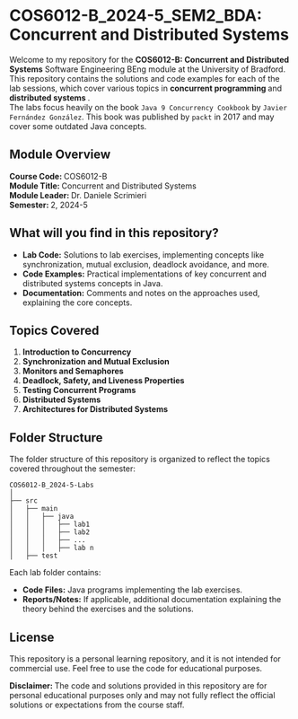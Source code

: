 # COS6012-B_2024-5_SEM2_BDA: Concurrent and Distributed Systems
Welcome to my repository for the <strong>COS6012-B: Concurrent and Distributed Systems</strong> Software Engineering BEng module at the University of Bradford. <br>
This repository contains the solutions and code examples for each of the lab sessions, which cover various topics in <strong> concurrent programming </strong> and <strong> distributed systems </strong>. <br> 
The labs focus heavily on the book `Java 9 Concurrency Cookbook` by `Javier Fernández González`. This book was published by `packt` in 2017 and may cover some outdated Java concepts.

## Module Overview
<strong> Course Code: </strong> COS6012-B <br>
<strong> Module Title: </strong> Concurrent and Distributed Systems <br>
<strong> Module Leader: </strong> Dr. Daniele Scrimieri <br>
<strong> Semester: </strong> 2, 2024-5 <br>

## What will you find in this repository?
<ul>
<li>
<strong>Lab Code:</strong> Solutions to lab exercises, implementing concepts like synchronization, mutual exclusion, deadlock avoidance, and more.
</li>
<li>
<strong>Code Examples:</strong> Practical implementations of key concurrent and distributed systems concepts in Java.
</li>
<li>
<strong>Documentation:</strong> Comments and notes on the approaches used, explaining the core concepts.
</li>
</ul>

## Topics Covered
<ol>
<li>
<strong>Introduction to Concurrency</strong>
</li>
<li>
<strong>Synchronization and Mutual Exclusion</strong>
</li>
<li>
<strong>Monitors and Semaphores</strong>
</li>
<li>
<strong>Deadlock, Safety, and Liveness Properties</strong>
</li>
<li>
<strong>Testing Concurrent Programs</strong>
</li>
<li>
<strong>Distributed Systems</strong>
</li>
<li>
<strong>Architectures for Distributed Systems</strong>
</li>
</ol>

## Folder Structure
The folder structure of this repository is organized to reflect the topics covered throughout the semester:

    COS6012-B_2024-5-Labs
    │
    ├── src
    │   ├── main
    │   │   ├── java
    │   │   │   ├── lab1
    │   │   │   ├── lab2
    │   │   │   ├── ...
    │   │   │   ├── lab n
    │   ├── test


Each lab folder contains:
<ul>
<li>
<strong>Code Files:</strong> Java programs implementing the lab exercises.
</li>
<li>
<strong>Reports/Notes:</strong> If applicable, additional documentation explaining the theory behind the exercises and the solutions.
</li>
</ul>



## License
This repository is a personal learning repository, and it is not intended for commercial use. Feel free to use the code for educational purposes.
<br>

<strong>Disclaimer: </strong>The code and solutions provided in this repository are for personal educational purposes only and may not fully reflect the official solutions or expectations from the course staff.